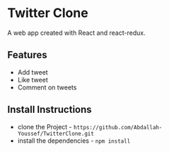 # Twitter Clone
A web app created with React and react-redux.

## Features
* Add tweet
* Like tweet
* Comment on tweets


## Install Instructions

* clone the Project - `https://github.com/Abdallah-Youssef/TwitterClone.git`
* install the dependencies - `npm install`
